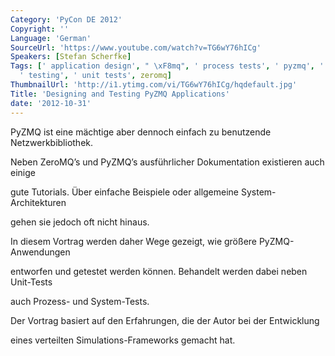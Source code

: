 ```yaml
---
Category: 'PyCon DE 2012'
Copyright: ''
Language: 'German'
SourceUrl: 'https://www.youtube.com/watch?v=TG6wY76hICg'
Speakers: [Stefan Scherfke]
Tags: [' application design', " \xF8mq", ' process tests', ' pyzmq', ' system tests',
  ' testing', ' unit tests', zeromq]
ThumbnailUrl: 'http://i1.ytimg.com/vi/TG6wY76hICg/hqdefault.jpg'
Title: 'Designing and Testing PyZMQ Applications'
date: '2012-10-31'
---
```

PyZMQ ist eine mächtige aber dennoch einfach zu benutzende Netzwerkbibliothek.

Neben ZeroMQ’s und PyZMQ’s ausführlicher Dokumentation existieren auch einige

gute Tutorials. Über einfache Beispiele oder allgemeine System-Architekturen

gehen sie jedoch oft nicht hinaus.

In diesem Vortrag werden daher Wege gezeigt, wie größere PyZMQ-Anwendungen

entworfen und getestet werden können. Behandelt werden dabei neben Unit-Tests

auch Prozess- und System-Tests.

Der Vortrag basiert auf den Erfahrungen, die der Autor bei der Entwicklung

eines verteilten Simulations-Frameworks gemacht hat.

